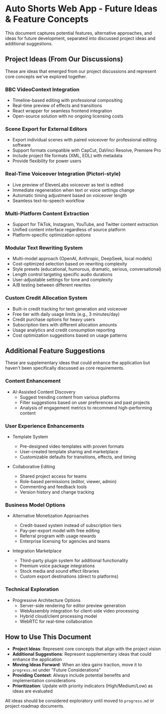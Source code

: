 # Auto Shorts Web App - Future Ideas & Feature Concepts

This document captures potential features, alternative approaches, and ideas for future development, separated into discussed project ideas and additional suggestions.

## Project Ideas (From Our Discussions)

These are ideas that emerged from our project discussions and represent core concepts we've explored together.

### BBC VideoContext Integration
- Timeline-based editing with professional compositing
- Real-time preview of effects and transitions
- React wrapper for seamless frontend integration
- Open-source solution with no ongoing licensing costs

### Scene Export for External Editors
- Export individual scenes with paired voiceover for professional editing software
- Support formats compatible with CapCut, DaVinci Resolve, Premiere Pro
- Include project file formats (XML, EDL) with metadata
- Provide flexibility for power users

### Real-Time Voiceover Integration (Pictori-style)
- Live preview of ElevenLabs voiceover as text is edited
- Immediate regeneration when text or voice settings change
- Automatic timing adjustment based on voiceover length
- Seamless text-to-speech workflow

### Multi-Platform Content Extraction
- Support for TikTok, Instagram, YouTube, and Twitter content extraction
- Unified content interface regardless of source platform
- Platform-specific optimization options

### Modular Text Rewriting System
- Multi-model approach (OpenAI, Anthropic, DeepSeek, local models)
- Cost-optimized selection based on rewriting complexity
- Style presets (educational, humorous, dramatic, serious, conversational)
- Length control targeting specific audio durations
- User-adjustable settings for tone and complexity
- A/B testing between different rewrites

### Custom Credit Allocation System
- Built-in credit tracking for text generation and voiceover
- Free tier with daily usage limits (e.g., 3 minutes/day)
- Credit purchase options for heavy users
- Subscription tiers with different allocation amounts
- Usage analytics and credit consumption reporting
- Cost optimization suggestions based on usage patterns

## Additional Feature Suggestions

These are supplementary ideas that could enhance the application but haven't been specifically discussed as core requirements.

### Content Enhancement
- AI-Assisted Content Discovery
  - Suggest trending content from various platforms
  - Filter suggestions based on user preferences and past projects
  - Analysis of engagement metrics to recommend high-performing content

### User Experience Enhancements
- Template System
  - Pre-designed video templates with proven formats
  - User-created template sharing and marketplace
  - Customizable defaults for transitions, effects, and timing

- Collaborative Editing
  - Shared project access for teams
  - Role-based permissions (editor, viewer, admin)
  - Commenting and feedback tools
  - Version history and change tracking

### Business Model Options
- Alternative Monetization Approaches
  - Credit-based system instead of subscription tiers
  - Pay-per-export model with free editing
  - Referral program with usage rewards
  - Enterprise licensing for agencies and teams

- Integration Marketplace
  - Third-party plugin system for additional functionality
  - Premium voice package integrations
  - Stock media and sound effect libraries
  - Custom export destinations (direct to platforms)

### Technical Exploration
- Progressive Architecture Options
  - Server-side rendering for editor preview generation
  - WebAssembly integration for client-side video processing
  - Hybrid cloud/client processing model
  - WebRTC for real-time collaboration

## How to Use This Document

- **Project Ideas**: Represent core concepts that align with the project vision
- **Additional Suggestions**: Represent supplementary ideas that could enhance the application
- **Moving Ideas Forward**: When an idea gains traction, move it to `progress.md` under "Future Considerations"
- **Providing Context**: Always include potential benefits and implementation considerations
- **Prioritization**: Update with priority indicators (High/Medium/Low) as ideas are evaluated

All ideas should be considered exploratory until moved to `progress.md` or project roadmap documents. 